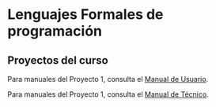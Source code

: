 # Lenguajes Formales de programación 

## Proyectos del curso

Para manuales del Proyecto 1, consulta el [Manual de Usuario](Proyecto1/docs/manual_usuario.md).

Para manuales del Proyecto 1, consulta el [Manual de Técnico](Proyecto1/docs/manual_tecnico.md.md).